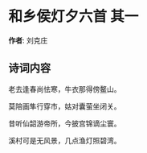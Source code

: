 # 和乡侯灯夕六首  其一

**作者**: 刘克庄

## 诗词内容

老去逢春尚怯寒，牛衣那得傍鳌山。

莫陪画隼行穿市，姑对囊萤坐闭关。

昔听仙韶游帝所，今披宫锦谪尘寰。

溪村可是无风景，几点渔灯照碧湾。

